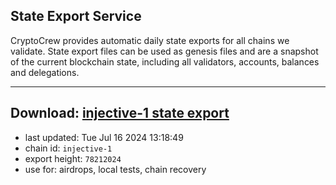## State Export Service
CryptoCrew provides automatic daily state exports for all chains we validate. State export files can be used as genesis files and are a snapshot of the current blockchain state, including all validators, accounts, balances and delegations.

---
**Download: [injective-1 state export](https://dl-eu2.ccvalidators.com/SERVICE/injective/injective-1_export_78212024.json)**
---

- last updated: Tue Jul 16 2024 13:18:49
- chain id: `injective-1`
- export height: `78212024`
- use for: airdrops, local tests, chain recovery
